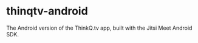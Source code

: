 # thinqtv-android

The Android version of the ThinkQ.tv app, built with the Jitsi Meet Android SDK.
